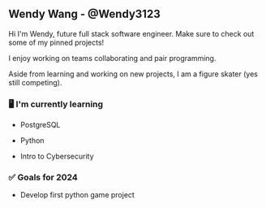 ## Wendy Wang - @Wendy3123
Hi I'm Wendy, future full stack software engineer. Make sure to check out some of my pinned projects!

I enjoy working on teams collaborating and pair programming. 

Aside from learning and working on new projects, I am a figure skater (yes still competing).
### 🖥 I'm currently learning
- PostgreSQL
* Python
+ Intro to Cybersecurity
### ✅ Goals for 2024
- Develop first python game project

<!--
**Wendy3123/Wendy3123** is a ✨ _special_ ✨ repository because its `README.md` (this file) appears on your GitHub profile.

Here are some ideas to get you started:

- 🔭 I’m currently working on ...
- 🌱 I’m currently learning SQL with pgAdmin and SQL shell
- 👯 I’m looking to collaborate on ...
- 🤔 I’m looking for help with ...
- 💬 Ask me about ...
- 📫 How to reach me: ...
- 😄 Pronouns: ...
- ⚡ Fun fact: ...
-->
